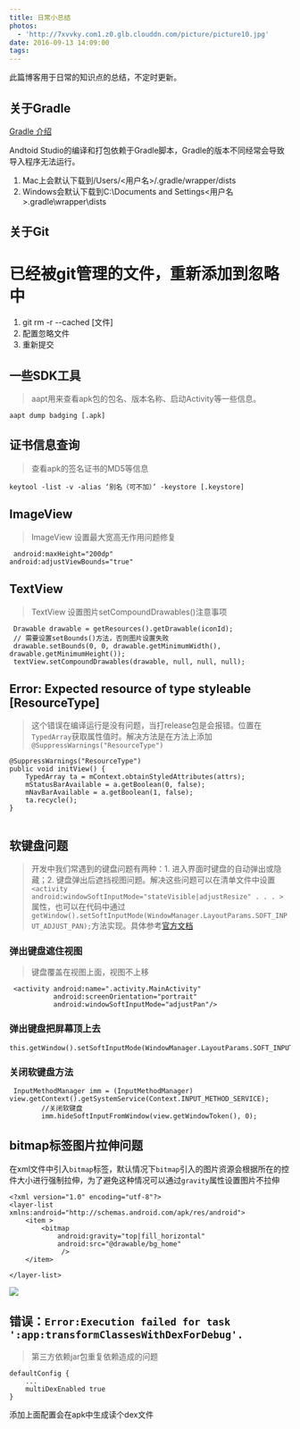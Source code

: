 ```yaml
---
title: 日常小总结
photos:
  - 'http://7xvvky.com1.z0.glb.clouddn.com/picture/picture10.jpg'
date: 2016-09-13 14:09:00
tags: 
---
```


此篇博客用于日常的知识点的总结，不定时更新。
<!--more-->
## 关于Gradle
[Gradle 介绍](https://segmentfault.com/a/1190000004241503)

Andtoid Studio的编译和打包依赖于Gradle脚本，Gradle的版本不同经常会导致导入程序无法运行。
1. Mac上会默认下载到/Users/<用户名>/.gradle/wrapper/dists
2. Windows会默认下载到C:\Documents and Settings\<用户名>.gradle\wrapper\dists

## 关于Git

# 已经被git管理的文件，重新添加到忽略中

1. git rm -r --cached [文件]
2. 配置忽略文件
3. 重新提交

## 一些SDK工具

> aapt用来查看apk包的包名、版本名称、启动Activity等一些信息。

```
aapt dump badging [.apk]
```

## 证书信息查询

> 查看apk的签名证书的MD5等信息

```
keytool -list -v -alias ‘别名（可不加）’ -keystore [.keystore]
```
## ImageView
> ImageView 设置最大宽高无作用问题修复

```
 android:maxHeight="200dp"
android:adjustViewBounds="true"
```
## TextView
> TextView 设置图片setCompoundDrawables()注意事项

```
 Drawable drawable = getResources().getDrawable(iconId);
 // 需要设置setBounds()方法，否则图片设置失败
 drawable.setBounds(0, 0, drawable.getMinimumWidth(), drawable.getMinimumHeight());
 textView.setCompoundDrawables(drawable, null, null, null);

```

## Error: Expected resource of type styleable [ResourceType] 

> 这个错误在编译运行是没有问题，当打release包是会报错。位置在`TypedArray`获取属性值时。解决方法是在方法上添加`@SuppressWarnings("ResourceType")`

```
@SuppressWarnings("ResourceType")
public void initView() {
    TypedArray ta = mContext.obtainStyledAttributes(attrs);
   	mStatusBarAvailable = a.getBoolean(0, false);
    mNavBarAvailable = a.getBoolean(1, false);
    ta.recycle();
}
 
```

## 软键盘问题
> 开发中我们常遇到的键盘问题有两种：1. 进入界面时键盘的自动弹出或隐藏；2. 键盘弹出后遮挡视图问题。解决这些问题可以在清单文件中设置`<activity android:windowSoftInputMode="stateVisible|adjustResize" . . . >` 属性，也可以在代码中通过`getWindow().setSoftInputMode(WindowManager.LayoutParams.SOFT_INPUT_ADJUST_PAN);`方法实现。具体参考[官方文档](https://developer.android.com/guide/topics/manifest/activity-element.html#wsoft)

### 弹出键盘遮住视图
> 键盘覆盖在视图上面，视图不上移


```
 <activity android:name=".activity.MainActivity"
           android:screenOrientation="portrait"
           android:windowSoftInputMode="adjustPan"/>
```
### 弹出键盘把屏幕顶上去

```
this.getWindow().setSoftInputMode(WindowManager.LayoutParams.SOFT_INPUT_ADJUST_RESIZE);
```
### 关闭软键盘方法

```
 InputMethodManager imm = (InputMethodManager) view.getContext().getSystemService(Context.INPUT_METHOD_SERVICE);
        //关闭软键盘
        imm.hideSoftInputFromWindow(view.getWindowToken(), 0);
```
## bitmap标签图片拉伸问题

在xml文件中引入`bitmap`标签，默认情况下`bitmap`引入的图片资源会根据所在的控件大小进行强制拉伸，为了避免这种情况可以通过`gravity`属性设置图片不拉伸

```
<?xml version="1.0" encoding="utf-8"?>
<layer-list xmlns:android="http://schemas.android.com/apk/res/android">
    <item >
        <bitmap
            android:gravity="top|fill_horizontal"
            android:src="@drawable/bg_home"
             />
    </item>

</layer-list>
```
![](http://7xvvky.com1.z0.glb.clouddn.com/blog/bitmap/gravity/bitmap_gravity.png)

## 错误：`Error:Execution failed for task ':app:transformClassesWithDexForDebug'.`

> 第三方依赖jar包重复依赖造成的问题

```
defaultConfig {  
    ...   
    multiDexEnabled true  
}  
```
添加上面配置会在apk中生成读个dex文件





